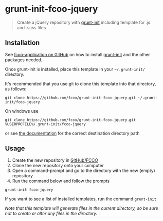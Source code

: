 # grunt-init-fcoo-jquery

>Create a jQuery repository with [grunt-init] including template for .js and .scss files

[grunt-init]: http://gruntjs.com/project-scaffolding
[fcoo-application]: https://github.com/FCOO/fcoo-application

## Installation
See [fcoo-application on GitHub][fcoo-application] on how to install [grunt-init] and the other packages needed.

Once grunt-init is installed, place this template in your `~/.grunt-init/` directory. 

It's recommended that you use git to clone this template into that directory, as follows:

```
git clone https://github.com/fcoo/grunt-init-fcoo-jquery.git ~/.grunt-init/fcoo-jquery
```

On windows use
```
git clone https://github.com/fcoo/grunt-init-fcoo-jquery.git %USERPROFILE%/.grunt-init/fcoo-jquery
```
or see [the documentation][grunt-init] for the correct destination directory path

## Usage

1.	Create the new repository in [GitHub/FCOO](https://github.com/FCOO)
2.	Clone the new repository onto your computer
3.	Open a command-prompt and go to the directory with the new (empty) repository
4.	Run the command below and follow the prompts

```
grunt-init fcoo-jquery
```

If you want to see a list of installed templates, run the command `grunt-init`

_Note that this template will generate files in the current directory, so be sure not to create or alter any files in the directory._
 
